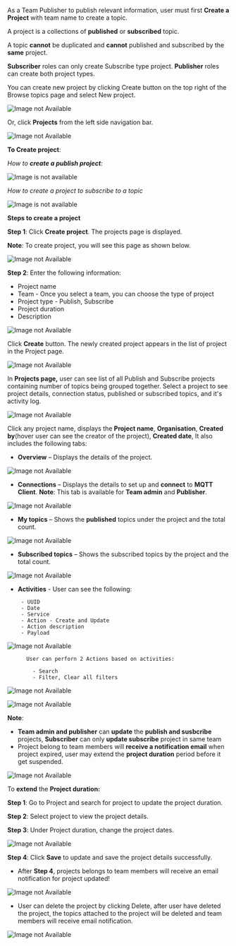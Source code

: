 As a Team Publisher to publish relevant information, user must first **Create a Project** with team name to create a topic.

A project is a collections of **published** or **subscribed** topic. 

A topic **cannot** be duplicated and **cannot** published and subscribed by the **same** project.

**Subscriber** roles can only create Subscribe type project. **Publisher** roles can create both project types.

You can create new project by clicking Create button on the top right of the Browse topics page and select New project.

![Image not Available](/assets/Fig31.png)

Or, click **Projects** from the left side navigation bar.

![Image not Available](/assets/Fig32.png)

**To Create project**:

*How to **create a publish project**:*

![Image is not available](/assets/vid1createpubproject.gif)

*How to create a project to subscribe to a topic*

![Image is not available](/assets/vid3createsubscribeproject.gif)

**Steps to create a project**

**Step 1**: Click **Create project**. The projects page is displayed.

**Note**: To create project, you will see this page as shown below.

![Image not Available](/assets/Fig33.png)

**Step 2**: Enter the following information:

  - Project name
  - Team - Once you select a team, you can choose the type of project
  - Project type - Publish, Subscribe
  - Project duration
  - Description
  
  ![Image not Available](/assets/Fig34.png)
  
  Click **Create** button. The newly created project appears in the list of project in the Project page.

  ![Image not Available](/assets/Fig51a.png)

In **Projects page,** user can see list of all Publish and Subscribe projects containing number of topics being grouped together. Select a project to see project details, connection status, published or subscribed topics, and it's activity log.

![Image not Available](/assets/Fig32b.png)

Click any project name, displays the **Project name**, **Organisation**, **Created by**(hover user can see the creator of the project), **Created date**, It also includes the following tabs:
  - **Overview** – Displays the details of the project.

![Image not Available](/assets/Fig35.png)

  - **Connections** – Displays the details to set up and **connect** to **MQTT Client**. **Note**: This tab is available for **Team admin** and **Publisher**.

![Image not Available](/assets/Fig36.png)

  - **My topics** – Shows the **published** topics under the project and the total count.
  
![Image not Available](/assets/Fig49.png)

  - **Subscribed topics** – Shows the subscribed topics by the project and the total count.

![Image not Available](/assets/Fig59.png)

   - **Activities** - User can see the following:

          - UUID
          - Date
          - Service
          - Action - Create and Update
          - Action description
          - Payload
          
![Image not Available](/assets/Fig94.png)
          
          User can perforn 2 Actions based on activities:
          
            - Search 
            - Filter, Clear all filters

![Image not Available](/assets/Fig96.png)

![Image not Available](/assets/Fig97.png)


**Note**:
  - **Team admin and publisher** can **update** the **publish and susbcribe** projects, **Subscriber** can only **update subscribe** project in same team
  -  Project belong to team members will **receive a notification email** when project expired, user may extend the **project duration** period before it get suspended.
  
![Image not Available](/assets/Fig99d.png)

To **extend** the **Project duration:**

**Step 1**: Go to Project and search for project to update the project duration.

**Step 2**: Select project to view the project details.

**Step 3**: Under Project duration, change the project dates.

![Image not Available](/assets/Fig36d.png)

**Step 4**: Click **Save** to update and save the project details successfully.

  - After **Step 4**, projects belongs to team members will receive an email notification for project updated!

![Image not Available](/assets/Fig99g.png)

  - User can delete the project by clicking Delete, after user have deleted the project, the topics attached to the project will be deleted and team members will receive email notification.

![Image not Available](/assets/Fig99h.png)

 
  














